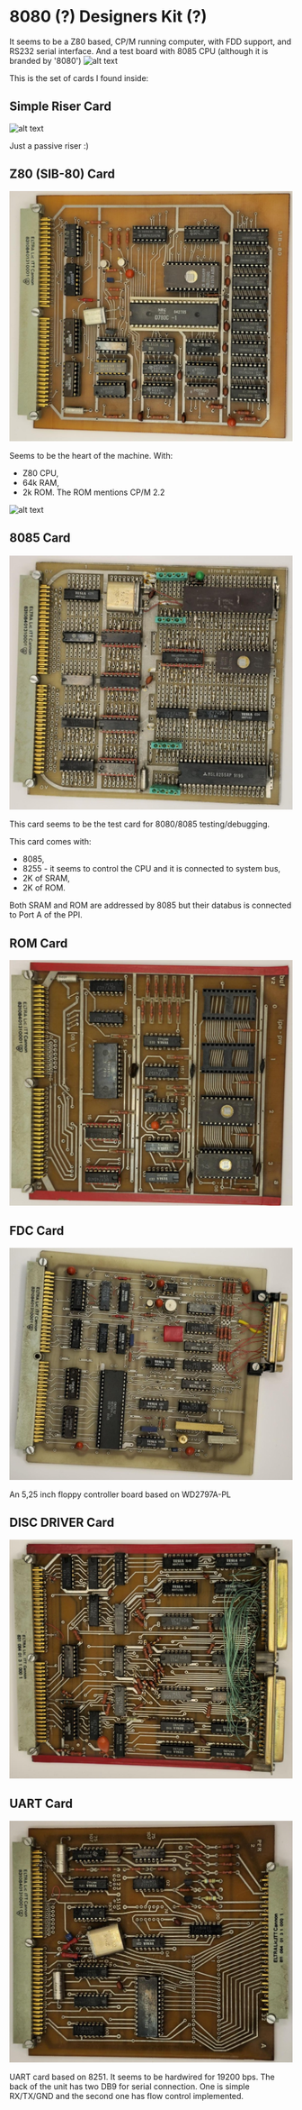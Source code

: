 # 8080 (?) Designers Kit (?)
It seems to be a Z80 based, CP/M running computer, with FDD support, and RS232 serial interface. And a test board with 8085 CPU (although it is branded by '8080')
![alt text](https://github.com/RetroNora/Polish_8080_Designer-Kit/blob/main/PICS/cage_front.jpg)

This is the set of cards I found inside:

## Simple Riser Card
![alt text]((https://github.com/RetroNora/Polish_8080_Designer-Kit/blob/main/PICS/HiRes/Riser_front.jpg))

Just a passive riser :)


## Z80 (SIB-80) Card
![alt text](https://github.com/RetroNora/Polish_8080_Designer-Kit/blob/main/PICS/HiRes/Z80_front.jpg)

Seems to be the heart of the machine.
With:
- Z80 CPU,
- 64k RAM,
- 2k ROM.
The ROM mentions CP/M 2.2

![alt text](https://github.com/RetroNora/Polish_8080_Designer-Kit/blob/main/PICS/CPM.jpg)


## 8085 Card
![alt text](https://github.com/RetroNora/Polish_8080_Designer-Kit/blob/main/PICS/HiRes/8085_front.jpg)

This card seems to be the test card for 8080/8085 testing/debugging. 

This card comes with:
- 8085,
- 8255 - it seems to control the CPU and it is connected to system bus,
- 2K of SRAM,
- 2K of ROM.

Both SRAM and ROM are addressed by 8085 but their databus is connected to Port A of the PPI.


## ROM Card
![alt text](https://github.com/RetroNora/Polish_8080_Designer-Kit/blob/main/PICS/HiRes/ROM_front.jpg)


## FDC Card
![alt text](https://github.com/RetroNora/Polish_8080_Designer-Kit/blob/main/PICS/HiRes/FDC_front.jpg)

An 5,25 inch floppy controller board based on WD2797A-PL


## DISC DRIVER Card
![alt text](https://github.com/RetroNora/Polish_8080_Designer-Kit/blob/main/PICS/HiRes/DISCDRIVER_front.jpg)


## UART Card
![alt text](https://github.com/RetroNora/Polish_8080_Designer-Kit/blob/main/PICS/HiRes/UART_front.jpg)

UART card based on 8251. It seems to be hardwired for 19200 bps. The back of the unit has two DB9 for serial connection. One is simple RX/TX/GND and the second one has flow control implemented.
